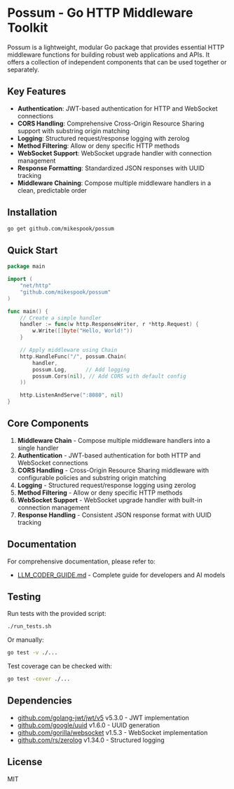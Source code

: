 # Possum - Go HTTP Middleware Toolkit

Possum is a lightweight, modular Go package that provides essential HTTP middleware functions for building robust web applications and APIs. It offers a collection of independent components that can be used together or separately.

## Key Features

- **Authentication**: JWT-based authentication for HTTP and WebSocket connections
- **CORS Handling**: Comprehensive Cross-Origin Resource Sharing support with substring origin matching
- **Logging**: Structured request/response logging with zerolog
- **Method Filtering**: Allow or deny specific HTTP methods
- **WebSocket Support**: WebSocket upgrade handler with connection management
- **Response Formatting**: Standardized JSON responses with UUID tracking
- **Middleware Chaining**: Compose multiple middleware handlers in a clean, predictable order

## Installation

```bash
go get github.com/mikespook/possum
```

## Quick Start

```go
package main

import (
    "net/http"
    "github.com/mikespook/possum"
)

func main() {
    // Create a simple handler
    handler := func(w http.ResponseWriter, r *http.Request) {
        w.Write([]byte("Hello, World!"))
    }

    // Apply middleware using Chain
    http.HandleFunc("/", possum.Chain(
        handler,
        possum.Log,      // Add logging
        possum.Cors(nil), // Add CORS with default config
    ))

    http.ListenAndServe(":8080", nil)
}
```

## Core Components

1. **Middleware Chain** - Compose multiple middleware handlers into a single handler
2. **Authentication** - JWT-based authentication for both HTTP and WebSocket connections
3. **CORS Handling** - Cross-Origin Resource Sharing middleware with configurable policies and substring origin matching
4. **Logging** - Structured request/response logging using zerolog
5. **Method Filtering** - Allow or deny specific HTTP methods
6. **WebSocket Support** - WebSocket upgrade handler with built-in connection management
7. **Response Handling** - Consistent JSON response format with UUID tracking

## Documentation

For comprehensive documentation, please refer to:
- [LLM_CODER_GUIDE.md](LLM_CODER_GUIDE.md) - Complete guide for developers and AI models

## Testing

Run tests with the provided script:

```bash
./run_tests.sh
```

Or manually:

```bash
go test -v ./...
```

Test coverage can be checked with:
```bash
go test -cover ./...
```

## Dependencies

- [github.com/golang-jwt/jwt/v5](https://github.com/golang-jwt/jwt) v5.3.0 - JWT implementation
- [github.com/google/uuid](https://github.com/google/uuid) v1.6.0 - UUID generation
- [github.com/gorilla/websocket](https://github.com/gorilla/websocket) v1.5.3 - WebSocket implementation
- [github.com/rs/zerolog](https://github.com/rs/zerolog) v1.34.0 - Structured logging

## License

MIT